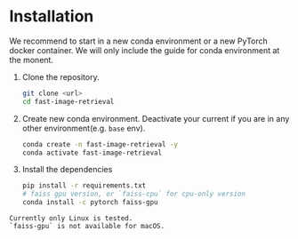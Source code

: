 # Installation
We recommend to start in a new conda environment or a new PyTorch docker container. We will only include the guide for conda environment at the monent.
1. Clone the repository.
    ```bash
    git clone <url>
   cd fast-image-retrieval
    ```
2. Create new conda environment. Deactivate your current if you are in any other environment(e.g. `base` env).
    ```bash
    conda create -n fast-image-retrieval -y
    conda activate fast-image-retrieval
    ```
3. Install the dependencies
   ```bash
   pip install -r requirements.txt
   # faiss gpu version, or `faiss-cpu` for cpu-only version
   conda install -c pytorch faiss-gpu 
    ```

```{admonition} Operating Systems
Currently only Linux is tested.
`faiss-gpu` is not available for macOS.
```
